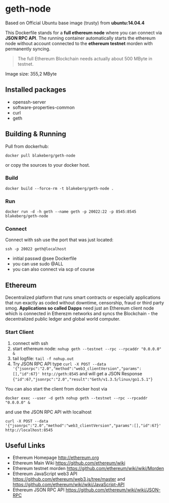# geth-node

Based on Official Ubuntu base image (trusty) from **ubuntu:14.04.4**

This Dockerfile stands for a **full ethereum node** where you can connect via **JSON RPC API**. The running container automatically starts the ethereum node without account connected to the **ethereum testnet** morden with permanently syncing.

> The full Ethereum Blockchain needs actually about 500 MByte in testnet. 

Image size: 355,2 MByte

## Installed packages

* openssh-server
* software-properties-common
* curl
* geth

## Building & Running

Pull from dockerhub:
    
    docker pull blakeberg/geth-node

or copy the sources to your docker host.

### Build

	docker build --force-rm -t blakeberg/geth-node .

### Run

	docker run -d -h geth --name geth -p 20022:22 -p 8545:8545 blakeberg/geth-node

### Connect
Connect with ssh use the port that was just located:

	ssh -p 20022 geth@localhost

* initial passwd @see Dockerfile
* you can use sudo @ALL
* you can also connect via scp of course

## Ethereum
Decentralized platform that runs smart contracts or especially applications that run exactly as coded without downtime, censorship, fraud or third party smog. **Applications so called Dapps** need just an Ethereum client node which is connected in Etherezm networks and syncs the Blockchain - the decentralized public ledger and global world computer.

### Start Client

1. connect with ssh
2. start ethereum node: `nohup geth --testnet --rpc --rpcaddr "0.0.0.0" &`
3. tail logfile: `tail -f nohup.out`
3. Try JSON RPC API type `curl -X POST --data '{"jsonrpc":"2.0","method":"web3_clientVersion","params":[],"id":67}' http://geth:8545` and will get a JSON Response `{"id":67,"jsonrpc":"2.0","result":"Geth/v1.3.5/linux/go1.5.1"}`

You can also start the client from docker host via

	docker exec --user -d geth nohup geth --testnet --rpc --rpcaddr "0.0.0.0" & 

and use the JSON RPC API with localhost

	curl -X POST --data '{"jsonrpc":"2.0","method":"web3_clientVersion","params":[],"id":67}' http://localhost:8545 

## Useful Links
* Ethereum Homepage <http://ethereum.org> 
* Ethereum Main Wiki <https://github.com/ethereum/wiki>
* Ethereum testnet morden <https://github.com/ethereum/wiki/wiki/Morden>
* Ethereum JavaScript web3 API <https://github.com/ethereum/web3.js/tree/master> and <https://github.com/ethereum/wiki/wiki/JavaScript-API>
* Ethereum JSON RPC API <https://github.com/ethereum/wiki/wiki/JSON-RPC>